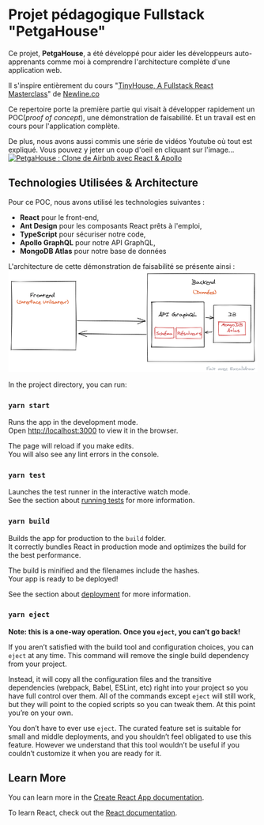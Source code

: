 # Projet pédagogique Fullstack "PetgaHouse"

Ce projet, **PetgaHouse**, a été développé pour aider les développeurs auto-apprenants comme moi à comprendre l'architecture complète d'une application web.

Il s'inspire entièrement du cours "[TinyHouse, A Fullstack React Masterclass](https://www.newline.co/tinyhouse)" de [Newline.co](https://www.newline.co/)

Ce repertoire porte la première partie qui visait à développer rapidement un POC(_proof of concept_), une démonstration de faisabilité. Et un travail est en cours pour l'application complète.

De plus, nous avons aussi commis une série de vidéos Youtube où tout est expliqué. Vous pouvez y jeter un coup d'oeil en cliquant sur l'image...
[![PetgaHouse : Clone de Airbnb avec React & Apollo](/images/petgahouse)](https://youtu.be/bvrfnGtff28)

## Technologies Utilisées & Architecture

Pour ce POC, nous avons utilisé les technologies suivantes :

- **React** pour le front-end,
- **Ant Design** pour les composants React prêts à l'emploi,
- **TypeScript** pour sécuriser notre code,
- **Apollo GraphQL** pour notre API GraphQL,
- **MongoDB Atlas** pour notre base de données

L'architecture de cette démonstration de faisabilité se présente ainsi :
![alt text](/images/architecture.png)

In the project directory, you can run:

### `yarn start`

Runs the app in the development mode.\
Open [http://localhost:3000](http://localhost:3000) to view it in the browser.

The page will reload if you make edits.\
You will also see any lint errors in the console.

### `yarn test`

Launches the test runner in the interactive watch mode.\
See the section about [running tests](https://facebook.github.io/create-react-app/docs/running-tests) for more information.

### `yarn build`

Builds the app for production to the `build` folder.\
It correctly bundles React in production mode and optimizes the build for the best performance.

The build is minified and the filenames include the hashes.\
Your app is ready to be deployed!

See the section about [deployment](https://facebook.github.io/create-react-app/docs/deployment) for more information.

### `yarn eject`

**Note: this is a one-way operation. Once you `eject`, you can’t go back!**

If you aren’t satisfied with the build tool and configuration choices, you can `eject` at any time. This command will remove the single build dependency from your project.

Instead, it will copy all the configuration files and the transitive dependencies (webpack, Babel, ESLint, etc) right into your project so you have full control over them. All of the commands except `eject` will still work, but they will point to the copied scripts so you can tweak them. At this point you’re on your own.

You don’t have to ever use `eject`. The curated feature set is suitable for small and middle deployments, and you shouldn’t feel obligated to use this feature. However we understand that this tool wouldn’t be useful if you couldn’t customize it when you are ready for it.

## Learn More

You can learn more in the [Create React App documentation](https://facebook.github.io/create-react-app/docs/getting-started).

To learn React, check out the [React documentation](https://reactjs.org/).
